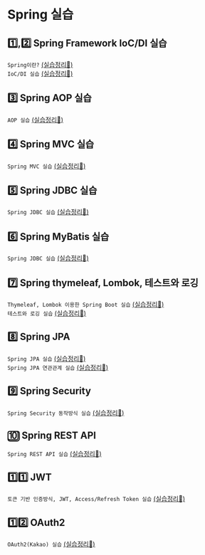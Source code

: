 # Spring 실습

## 1️⃣,2️⃣ Spring Framework IoC/DI 실습
`Spring이란?` [(실습정리🔗)](https://oink24.tistory.com/159)   
`IoC/DI 실습` [(실습정리🔗)](https://oink24.tistory.com/274)

## 3️⃣ Spring AOP 실습
`AOP 실습` [(실습정리🔗)](https://oink24.tistory.com/275)

## 4️⃣ Spring MVC 실습
`Spring MVC 실습` [(실습정리🔗)](https://oink24.tistory.com/276)

## 5️⃣ Spring JDBC 실습
`Spring JDBC 실습` [(실습정리🔗)](https://oink24.tistory.com/277)

## 6️⃣ Spring MyBatis 실습
`Spring JDBC 실습` [(실습정리🔗)](https://oink24.tistory.com/278)

## 7️⃣ Spring thymeleaf, Lombok, 테스트와 로깅
`Thymeleaf, Lombok 이용한 Spring Boot 실습` [(실습정리🔗)](https://oink24.tistory.com/279)  
`테스트와 로깅 실습` [(실습정리🔗)](https://oink24.tistory.com/281)

## 8️⃣ Spring JPA
`Spring JPA 실습` [(실습정리🔗)](https://oink24.tistory.com/285)  
`Spring JPA 연관관계 실습` [(실습정리🔗)](https://oink24.tistory.com/288)

## 9️⃣ Spring Security
`Spring Security 동작방식 실습` [(실습정리🔗)](https://oink24.tistory.com/290)

## 🔟 Spring REST API
`Spring REST API 실습` [(실습정리🔗)](https://oink24.tistory.com/291)

## 1️⃣1️⃣ JWT
`토큰 기반 인증방식, JWT, Access/Refresh Token 실습` [(실습정리🔗)](https://oink24.tistory.com/292)

## 1️⃣2️⃣ OAuth2
`OAuth2(Kakao) 실습` [(실습정리🔗)](https://oink24.tistory.com/293)
